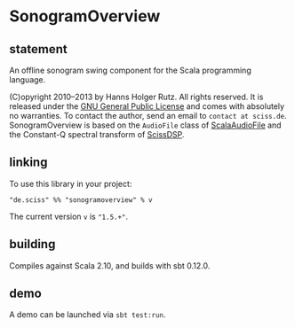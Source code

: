 # SonogramOverview

## statement

An offline sonogram swing component for the Scala programming language.

(C)opyright 2010&ndash;2013 by Hanns Holger Rutz. All rights reserved. It is released under the [GNU General Public License](https://raw.github.com/Sciss/SonogramOverview/master/LICENSE) and comes with absolutely no warranties. To contact the author, send an email to `contact at sciss.de`. SonogramOverview is based on the `AudioFile` class of [ScalaAudioFile](http://github.com/Sciss/ScalaAudioFile) and the Constant-Q spectral transform of [ScissDSP](http://github.com/Sciss/ScissDSP).

## linking

To use this library in your project:

    "de.sciss" %% "sonogramoverview" % v

The current version `v` is `"1.5.+"`.

## building

Compiles against Scala 2.10, and builds with sbt 0.12.0.

## demo

A demo can be launched via `sbt test:run`.

